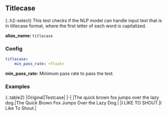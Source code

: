 
## Titlecase

<div class="main-docs" markdown="1"><div class="h3-box" markdown="1">
{:.h2-select}
This test checks if the NLP model can handle input text that is in titlecase format, where the first letter of each word is capitalized.

**alias_name:** `titlecase`

</div><div class="h3-box" markdown="1">

### Config
```yaml
titlecase:
    min_pass_rate: <float>
```
**min_pass_rate:** Minimum pass rate to pass the test.

### Examples

{:.table2}
|Original|Testcase|
|-|
|The quick brown fox jumps over the lazy dog.|The Quick Brown Fox Jumps Over the Lazy Dog.|
|I LIKE TO SHOUT.|I Like To Shout.|

</div></div>